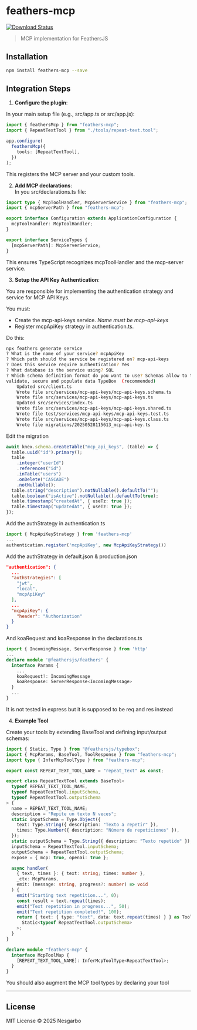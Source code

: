 # feathers-mcp

[![Download Status](https://img.shields.io/npm/dm/feathers-mcp.svg?style=flat-square)](https://www.npmjs.com/package/feathers-mcp)

> MCP implementation for FeathersJS

## Installation

```bash
npm install feathers-mcp --save
```

## Integration Steps

1. **Configure the plugin**:

In your main setup file (e.g., src/app.ts or src/app.js):

```ts
import { feathersMcp } from "feathers-mcp";
import { RepeatTextTool } from "./tools/repeat-text.tool";

app.configure(
  feathersMcp({
    tools: [RepeatTextTool],
  })
);
```

This registers the MCP server and your custom tools.

2. **Add MCP declarations**:  
   In you src/declarations.ts file:

```ts
import type { McpToolHandler, McpServerService } from "feathers-mcp";
import { mcpServerPath } from "feathers-mcp";

export interface Configuration extends ApplicationConfiguration {
  mcpToolHandler: McpToolHandler;
}

export interface ServiceTypes {
  [mcpServerPath]: McpServerService;
}
```

This ensures TypeScript recognizes mcpToolHandler and the mcp-server service.

3. **Setup the API Key Authentication**:

You are responsible for implementing the authentication strategy and service for MCP API Keys.

You must:

- Create the mcp-api-keys service. _Name must be mcp-api-keys_
- Register mcpApiKey strategy in authentication.ts.

Do this:

```bash
npx feathers generate service
? What is the name of your service? mcpApiKey
? Which path should the service be registered on? mcp-api-keys
? Does this service require authentication? Yes
? What database is the service using? SQL
? Which schema definition format do you want to use? Schemas allow to type,
validate, secure and populate data TypeBox  (recommended)
    Updated src/client.ts
    Wrote file src/services/mcp-api-keys/mcp-api-keys.schema.ts
    Wrote file src/services/mcp-api-keys/mcp-api-keys.ts
    Updated src/services/index.ts
    Wrote file src/services/mcp-api-keys/mcp-api-keys.shared.ts
    Wrote file test/services/mcp-api-keys/mcp-api-keys.test.ts
    Wrote file src/services/mcp-api-keys/mcp-api-keys.class.ts
    Wrote file migrations/20250528115613_mcp-api-key.ts
```

Edit the migration

```ts
await knex.schema.createTable("mcp_api_keys", (table) => {
  table.uuid("id").primary();
  table
    .integer("userId")
    .references("id")
    .inTable("users")
    .onDelete("CASCADE")
    .notNullable();
  table.string("description").notNullable().defaultTo("");
  table.boolean("isActive").notNullable().defaultTo(true);
  table.timestamp("createdAt", { useTz: true });
  table.timestamp("updatedAt", { useTz: true });
});
```

Add the authStrategy in authentication.ts

```ts
import { McpApiKeyStrategy } from 'feathers-mcp'
...
authentication.register('mcpApiKey', new McpApiKeyStrategy())
```

Add the authStrategy in default.json & production.json

```json
"authentication": {
  ...
  "authStrategies": [
    "jwt",
    "local",
    "mcpApiKey"
  ],
  ...
  "mcpApiKey": {
    "header": "Authorization"
  }
}
```

And koaRequest and koaResponse in the declarations.ts
```ts
import { IncomingMessage, ServerResponse } from 'http'
...
declare module '@feathersjs/feathers' {
  interface Params {
    ...
    koaRequest?: IncomingMessage
    koaResponse: ServerResponse<IncomingMessage>
  }
  ...
}
```

It is not tested in express but it is supposed to be req and res instead

4. **Example Tool**

Create your tools by extending BaseTool and defining input/output schemas:

```ts
import { Static, Type } from "@feathersjs/typebox";
import { McpParams, BaseTool, ToolResponse } from "feathers-mcp";
import type { InferMcpToolType } from "feathers-mcp";

export const REPEAT_TEXT_TOOL_NAME = "repeat_text" as const;

export class RepeatTextTool extends BaseTool<
  typeof REPEAT_TEXT_TOOL_NAME,
  typeof RepeatTextTool.inputSchema,
  typeof RepeatTextTool.outputSchema
> {
  name = REPEAT_TEXT_TOOL_NAME;
  description = "Repite un texto N veces";
  static inputSchema = Type.Object({
    text: Type.String({ description: "Texto a repetir" }),
    times: Type.Number({ description: "Número de repeticiones" }),
  });
  static outputSchema = Type.String({ description: "Texto repetido" });
  inputSchema = RepeatTextTool.inputSchema;
  outputSchema = RepeatTextTool.outputSchema;
  expose = { mcp: true, openai: true };

  async handler(
    { text, times }: { text: string; times: number },
    _ctx: McpParams,
    emit: (message: string, progress?: number) => void
  ) {
    emit("Starting text repetition...", 0);
    const result = text.repeat(times);
    emit("Text repetition in progress...", 50);
    emit("Text repetition completed!", 100);
    return { text: { type: "text", data: text.repeat(times) } } as ToolResponse<
      Static<typeof RepeatTextTool.outputSchema>
    >;
  }
}

declare module "feathers-mcp" {
  interface McpToolMap {
    [REPEAT_TEXT_TOOL_NAME]: InferMcpToolType<RepeatTextTool>;
  }
}
```

You should also augment the MCP tool types by declaring your tool

---

## License

MIT License © 2025 Nesgarbo
